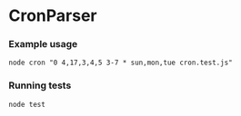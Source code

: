 # CronParser

### Example usage
```
node cron "0 4,17,3,4,5 3-7 * sun,mon,tue cron.test.js"
```

### Running tests
```
node test
```

